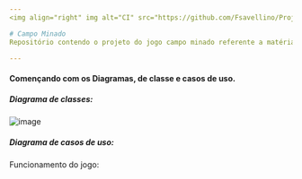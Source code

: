 ```yaml
---
<img align="right" img alt="CI" src="https://github.com/Fsavellino/Project-POO-/assets/72568537/2caaadcf-050f-403a-a539-edf2aebe7297" width="111" />

# Campo Minado
Repositório contendo o projeto do jogo campo minado referente a matéria de programação orientada a objetos.

---
```

#### Començando com os Diagramas, de classe e casos de uso.

##### Diagrama de classes:
![image](https://github.com/Fsavellino/Project-POO/assets/72568537/cf54aa43-64e8-48a3-8e6a-0358db2cd266)

##### Diagrama de casos de uso:



Funcionamento do jogo:









